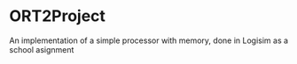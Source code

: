 # ORT2Project
An implementation of a simple processor with memory, done in Logisim as a school asignment
